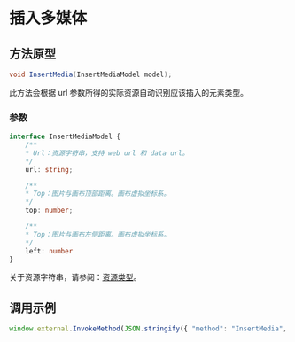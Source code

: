 # 插入多媒体

## 方法原型

```csharp
void InsertMedia(InsertMediaModel model);
```

此方法会根据 url 参数所得的实际资源自动识别应该插入的元素类型。

### 参数

```ts
interface InsertMediaModel {
    /**
    * Url：资源字符串，支持 web url 和 data url。
    */
    url: string;

    /**
    * Top：图片与画布顶部距离。画布虚拟坐标系。
    */
    top: number;

    /**
    * Top：图片与画布左侧距离。画布虚拟坐标系。
    */
    left: number
}
```

关于资源字符串，请参阅：[资源类型](/zh-CN/basic-types/resource.md)。

## 调用示例

```ts
window.external.InvokeMethod(JSON.stringify({ "method": "InsertMedia", "args": JSON.stringify({ "url": "https://blog.walterlv.com/static/posts/2020-02-14-large-background-image.jpg", "top": 100, "left": 100 })}))
```

